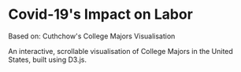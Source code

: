 # Covid-19's Impact on Labor

Based on: Cuthchow's College Majors Visualisation

An interactive, scrollable visualisation of College Majors in the United States, built using D3.js.